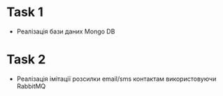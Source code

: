 # Task 1
-   Реалізація бази даних Mongo DB

# Task 2
-   Реалізація імітації розсилки email/sms контактам використовуючи RabbitMQ